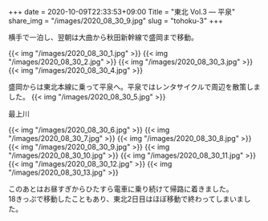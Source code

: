 +++
date  = 2020-10-09T22:33:53+09:00
Title = "東北 Vol.3 ― 平泉"
share_img = "/images/2020_08_30_9.jpg"
slug = "tohoku-3"
+++

横手で一泊し、翌朝は大曲から秋田新幹線で盛岡まで移動。

{{< img "/images/2020_08_30_1.jpg" >}}
{{< img "/images/2020_08_30_2.jpg" >}}
{{< img "/images/2020_08_30_3.jpg" >}}
{{< img "/images/2020_08_30_4.jpg" >}}

盛岡からは東北本線に乗って平泉へ。平泉ではレンタサイクルで周辺を散策しました。
{{< img "/images/2020_08_30_5.jpg" >}}
<p class="caption">最上川</p>
{{< img "/images/2020_08_30_6.jpg" >}}
{{< img "/images/2020_08_30_7.jpg" >}}
{{< img "/images/2020_08_30_8.jpg" >}}
{{< img "/images/2020_08_30_9.jpg" >}}
{{< img "/images/2020_08_30_10.jpg" >}}
{{< img "/images/2020_08_30_11.jpg" >}}
{{< img "/images/2020_08_30_12.jpg" >}}
{{< img "/images/2020_08_30_13.jpg" >}}

このあとはお昼すぎからひたすら電車に乗り続けて帰路に着きました。<br>
18きっぷで移動したこともあり、東北2日目はほぼ移動で終わってしまいました。